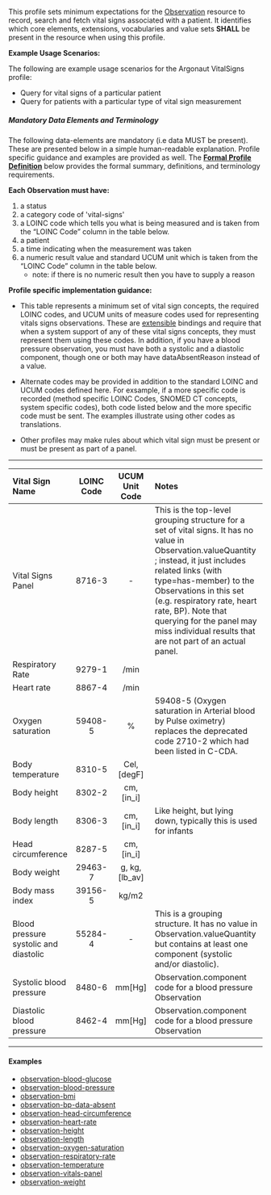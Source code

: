 This profile sets minimum expectations for the [Observation] resource to record, search and fetch vital signs associated with a patient. It identifies which core elements, extensions, vocabularies and value sets **SHALL** be present in the resource when using this profile.

**Example Usage Scenarios:**

The following are example usage scenarios for the Argonaut VitalSigns
profile:

-   Query for vital signs of a particular patient
-   Query for patients with a particular type of vital sign measurement

##### Mandatory Data Elements and Terminology


The following data-elements are mandatory (i.e data MUST be present). These are presented below in a simple human-readable explanation.  Profile specific guidance and examples are provided as well.  The [**Formal Profile Definition**](#profile) below provides the  formal summary, definitions, and  terminology requirements.  

**Each Observation must have:**

1.  a status
1.  a category code of 'vital-signs'
1.  a LOINC code which tells you what is being measured and is taken from the “LOINC Code” column in the table below.
1.  a patient
1.  a time indicating when the measurement was taken
1.  a numeric result value and standard UCUM unit which is taken from the “LOINC Code” column in the table below.
    -   note: if there is no numeric result then you have to supply a reason

**Profile specific implementation guidance:**

* This table represents a minimum set of vital sign concepts, the required LOINC codes, and UCUM units of measure codes used for representing vitals signs observations. These are [extensible] bindings and require that when a system support of any of these vital signs concepts, they must represent them using these codes. In addition, if you have a blood pressure observation, you must have both a systolic and a diastolic component, though one or both may have dataAbsentReason instead of a value.

* Alternate codes may be provided in addition to the standard LOINC and UCUM codes defined here.  For exsample, if a more specific code is recorded (method specific LOINC Codes, SNOMED CT concepts, system specific codes), both code listed below and the more specific code must be sent.  The examples illustrate using other codes as translations.

* Other profiles may make rules about which vital sign must be present or must be present as part of a panel.

---

<table class="grid">
<thead>
<tr>
<th style="text-align:left">Vital Sign Name</th>
<th style="text-align:center">LOINC Code</th>
<th style="text-align:center">UCUM Unit Code</th>
<th style="text-align:left">Notes</th>
</tr>
</thead>
<tbody>
<tr>
<td style="text-align:left">Vital Signs Panel</td>
<td style="text-align:center">8716-3</td>
<td style="text-align:center">-</td>
<td style="text-align:left">This is the top-level grouping structure for a set of vital signs.  It has no value in Observation.valueQuantity ; instead, it just includes related links (with type=has-member) to the Observations in this set (e.g. respiratory rate, heart rate, BP).  Note that querying for the panel may miss individual results that are not part of an actual panel.</td>
</tr>
<tr>
<td style="text-align:left">Respiratory Rate</td>
<td style="text-align:center">9279-1</td>
<td style="text-align:center">/min</td>
<td style="text-align:left"></td>
</tr>
<tr>
<td style="text-align:left">Heart rate</td>
<td style="text-align:center">8867-4</td>
<td style="text-align:center">/min</td>
<td style="text-align:left"></td>
</tr>
<tr>
<td style="text-align:left">Oxygen saturation</td>
<td style="text-align:center">59408-5</td>
<td style="text-align:center">%</td>
<td style="text-align:left">59408-5 (Oxygen saturation in Arterial blood by Pulse oximetry) replaces the deprecated code 2710-2 which had been listed in C-CDA.</td>
</tr>
<tr>
<td style="text-align:left">Body temperature</td>
<td style="text-align:center">8310-5</td>
<td style="text-align:center">Cel, [degF]</td>
<td style="text-align:left"></td>
</tr>
<tr>
<td style="text-align:left">Body height</td>
<td style="text-align:center">8302-2</td>
<td style="text-align:center">cm, [in_i]</td>
<td style="text-align:left"></td>
</tr>
<tr>
<td style="text-align:left">Body length</td>
<td style="text-align:center">8306-3</td>
<td style="text-align:center">cm, [in_i]</td>
<td style="text-align:left">Like height, but lying down, typically this is used for infants</td>
</tr>
<tr>
<td style="text-align:left">Head circumference</td>
<td style="text-align:center">8287-5</td>
<td style="text-align:center">cm, [in_i]</td>
<td style="text-align:left"></td>
</tr>
<tr>
<td style="text-align:left">Body weight</td>
<td style="text-align:center">29463-7</td>
<td style="text-align:center">g, kg,[lb_av]</td>
<td style="text-align:left"></td>
</tr>
<tr>
<td style="text-align:left">Body mass index</td>
<td style="text-align:center">39156-5</td>
<td style="text-align:center">kg/m2</td>
<td style="text-align:left"></td>
</tr>
<tr>
<td style="text-align:left">Blood pressure systolic and diastolic</td>
<td style="text-align:center">55284-4</td>
<td style="text-align:center">-</td>
<td style="text-align:left">This is a grouping structure. It has no value in Observation.valueQuantity but contains at least one component (systolic and/or diastolic).</td>
</tr>
<tr>
<td style="text-align:left">Systolic blood pressure</td>
<td style="text-align:center">8480-6</td>
<td style="text-align:center">mm[Hg]</td>
<td style="text-align:left">Observation.component code for a blood pressure Observation</td>
</tr>
<tr>
<td style="text-align:left">Diastolic blood pressure</td>
<td style="text-align:center">8462-4</td>
<td style="text-align:center">mm[Hg]</td>
<td style="text-align:left">Observation.component code for a blood pressure Observation</td>
</tr>
</tbody>
</table>


---

[Observation]: http://hl7.org/fhir/observation.html
[extensible]: http://hl7.org/fhir/terminologies.html#extensible


#### Examples

- [observation-blood-glucose](observation-blood-glucose.html)
- [observation-blood-pressure](observation-blood-pressure.html)
- [observation-bmi](observation-bmi.html)
- [observation-bp-data-absent](observation-bp-data-absent.html)
- [observation-head-circumference](observation-head-circumference.html)
- [observation-heart-rate](observation-heart-rate.html)
- [observation-height](observation-height.html)
- [observation-length](observation-length.html)
- [observation-oxygen-saturation](observation-oxygen-saturation.html)
- [observation-respiratory-rate](observation-respiratory-rate.html)
- [observation-temperature](observation-temperature.html)
- [observation-vitals-panel](observation-vitals-panel.html)
- [observation-weight](observation-weight.html)
